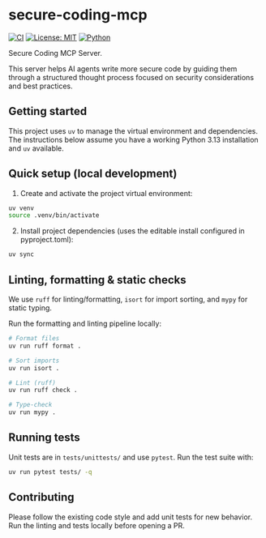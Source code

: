 # secure-coding-mcp

[![CI](https://github.com/shahakL/secure-coding-mcp/actions/workflows/ci.yml/badge.svg?event=push&branch=main)](https://github.com/shahakL/secure-coding-mcp/actions/workflows/ci.yml)
[![License: MIT](https://img.shields.io/badge/License-MIT-green.svg)](LICENSE)
[![Python](https://img.shields.io/badge/python-3.13-blue.svg)](https://www.python.org/downloads/release/python-3130/)

Secure Coding MCP Server.

This server helps AI agents write more secure code by guiding them through a structured
thought process focused on security considerations and best practices.

Getting started
---------------

This project uses `uv` to manage the virtual environment and dependencies. The instructions below assume you have a working Python 3.13 installation and `uv` available.

Quick setup (local development)
-------------------------------

1. Create and activate the project virtual environment:

```bash
uv venv
source .venv/bin/activate
```

2. Install project dependencies (uses the editable install configured in pyproject.toml):

```bash
uv sync
```

Linting, formatting & static checks
----------------------------------

We use `ruff` for linting/formatting, `isort` for import sorting, and `mypy` for static typing.

Run the formatting and linting pipeline locally:

```bash
# Format files
uv run ruff format .

# Sort imports
uv run isort .

# Lint (ruff)
uv run ruff check .

# Type-check
uv run mypy .
```

Running tests
-------------

Unit tests are in `tests/unittests/` and use `pytest`. Run the test suite with:

```bash
uv run pytest tests/ -q
```

Contributing
------------

Please follow the existing code style and add unit tests for new behavior. Run the linting and tests locally before opening a PR.


